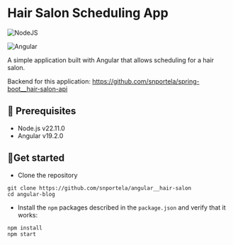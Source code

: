 # Hair Salon Scheduling App

![NodeJS](https://img.shields.io/badge/node.js-6DA55F?style=for-the-badge&logo=node.js&logoColor=white)

![Angular](https://img.shields.io/badge/angular-%23DD0031.svg?style=for-the-badge&logo=angular&logoColor=white)

A simple application built with Angular that allows scheduling for a hair salon. 

Backend for this application: https://github.com/snportela/spring-boot__hair-salon-api

## 📝 Prerequisites

- Node.js v22.11.0
- Angular v19.2.0

## 🚀Get started

- Clone the repository

```
git clone https://github.com/snportela/angular__hair-salon
cd angular-blog
```

- Install the `npm` packages described in the `package.json` and verify that it works:

```
npm install
npm start
```
